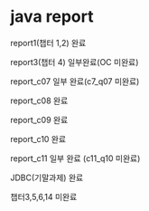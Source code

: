 # java report
report1(챕터 1,2)
완료    

report3(챕터 4)
일부완료(OC 미완료)

report_c07
일부 완료(c7_q07 미완료)    

report_c08
완료    

report_c09
완료    

report_c10
완료     

report_c11
일부 완료 (c11_q10 미완료)    

JDBC(기말과제)
완료       

챕터3,5,6,14 미완료
